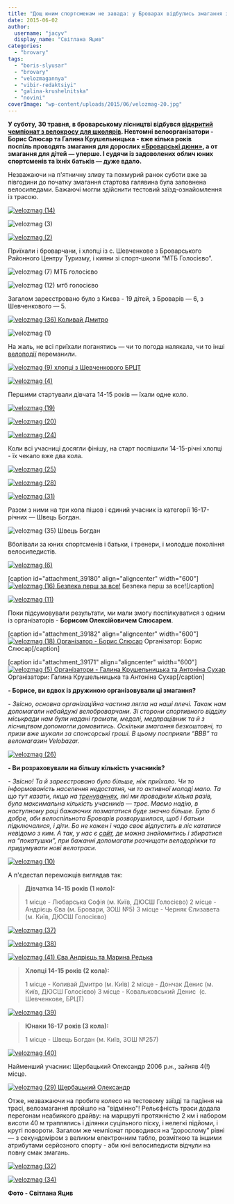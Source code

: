 ```yaml
---
title: "Дощ юним спортсменам не завада: у Броварах відбулись змагання з велокросу серед школярів"
date: 2015-06-02
author: 
  username: "jacyv"
  display_name: "Світлана Яцив"
categories: 
  - "brovary"
tags: 
  - "boris-slyusar"
  - "brovary"
  - "velozmagannya"
  - "vibir-redaktsiyi"
  - "galina-krushelnitska"
  - "novini"
coverImage: "wp-content/uploads/2015/06/velozmag-20.jpg"
---
```


**У суботу, 30 травня, в броварському лісництві відбувся [відкритий чемпіонат з велокросу для школярів](https://mpz.brovary.org/u-brovarskomu-lisi-proyde-vidkritiy-chempionat-z-veloperegoniv-kros-kantri-mtb-sered-shkolyariv/). Невтомні велоорганізатори - Борис Слюсар та Галина Крушельницька - вже кілька років поспіль проводять змагання для дорослих [«Броварські дюни»](https://mpz.brovary.org/na-den-mista-velosipedisti-pidkoryuvatimut-brovarski-dyuni/), а от змагання для дітей — уперше. І судячи із задоволених облич юних спортсменів та їхніх батьків — дуже вдало.**

Незважаючи на п'ятничну зливу та похмурий ранок суботи вже за півгодини до початку змагання стартова галявина була заповнена велосипедами. Бажаючі могли здійснити тестовий заїзд-ознайомлення із трасою.

[![velozmag  (14)](https://mpz.brovary.org/wp-content/uploads/2015/06/velozmag-14.jpg)](https://mpz.brovary.org/wp-content/uploads/2015/06/velozmag-14.jpg)

![velozmag  (3)](https://mpz.brovary.org/wp-content/uploads/2015/06/velozmag-3.jpg)

[![velozmag  (2)](https://mpz.brovary.org/wp-content/uploads/2015/06/velozmag-2.jpg)](https://mpz.brovary.org/wp-content/uploads/2015/06/velozmag-2.jpg)

Приїхали і броварчани, і хлопці із с. Шевченкове з Броварського Районного Центру Туризму, і кияни зі спорт-школи “МТБ Голосієво”.

![velozmag  (7)   МТБ голосієво](https://mpz.brovary.org/wp-content/uploads/2015/06/velozmag-7-MTB-golosiyevo.jpg)

![velozmag  (12) мтб голосієво](https://mpz.brovary.org/wp-content/uploads/2015/06/velozmag-12-mtb-golosiyevo.jpg)

Загалом зареєстровано було з Києва - 19 дітей, з Броварів — 6, з Шевченкового — 5.

[![velozmag  (36)  Коливай Дмитро](https://mpz.brovary.org/wp-content/uploads/2015/06/velozmag-36-Kolivay-Dmitro-.jpg)](https://mpz.brovary.org/wp-content/uploads/2015/06/velozmag-36-Kolivay-Dmitro-.jpg)

![velozmag  (1)](https://mpz.brovary.org/wp-content/uploads/2015/06/velozmag-1.jpg)

На жаль, не всі приїхали поганятись — чи то погода налякала, чи то інші [велоподії](https://mpz.brovary.org/brovarski-veloaktivisti-zaproshuyut-na-masoviy-veloprobig-30-travnya/) переманили.

[![velozmag  (9) хлопці з Шевченкового БРЦТ](https://mpz.brovary.org/wp-content/uploads/2015/06/velozmag-9-hloptsi-z-SHevchenkovogo-BRTST.jpg)](https://mpz.brovary.org/wp-content/uploads/2015/06/velozmag-9-hloptsi-z-SHevchenkovogo-BRTST.jpg)

[![velozmag  (4)](https://mpz.brovary.org/wp-content/uploads/2015/06/velozmag-4.jpg)](https://mpz.brovary.org/wp-content/uploads/2015/06/velozmag-4.jpg)

Першими стартували дівчата 14-15 років — їхали одне коло.

[![velozmag  (19)](https://mpz.brovary.org/wp-content/uploads/2015/06/velozmag-19.jpg)](https://mpz.brovary.org/wp-content/uploads/2015/06/velozmag-19.jpg)

[![velozmag  (20)](https://mpz.brovary.org/wp-content/uploads/2015/06/velozmag-20.jpg)](https://mpz.brovary.org/wp-content/uploads/2015/06/velozmag-20.jpg)

[![velozmag  (24)](https://mpz.brovary.org/wp-content/uploads/2015/06/velozmag-24.jpg)](https://mpz.brovary.org/wp-content/uploads/2015/06/velozmag-24.jpg)

Коли всі учасниці досягли фінішу, на старт поспішили 14-15-річні хлопці - їх чекало вже два кола.

[![velozmag  (25)](https://mpz.brovary.org/wp-content/uploads/2015/06/velozmag-25.jpg)](https://mpz.brovary.org/wp-content/uploads/2015/06/velozmag-25.jpg)

[![velozmag  (28)](https://mpz.brovary.org/wp-content/uploads/2015/06/velozmag-28.jpg)](https://mpz.brovary.org/wp-content/uploads/2015/06/velozmag-28.jpg)

[![velozmag  (31)](https://mpz.brovary.org/wp-content/uploads/2015/06/velozmag-31.jpg)](https://mpz.brovary.org/wp-content/uploads/2015/06/velozmag-31.jpg)

Разом з ними на три кола пішов і єдиний учасник із категорії 16-17-річних — Швець Богдан.

![velozmag  (35) Швець Богдан](https://mpz.brovary.org/wp-content/uploads/2015/06/velozmag-35-SHvets-Bogdan.jpg)

Вболівали за юних спортсменів і батьки, і тренери, і молодше покоління велосипедистів.

[![velozmag  (6)](https://mpz.brovary.org/wp-content/uploads/2015/06/velozmag-6.jpg)](https://mpz.brovary.org/wp-content/uploads/2015/06/velozmag-6.jpg)

\[caption id="attachment\_39180" align="aligncenter" width="600"\][![velozmag  (16) Безпека перш за все!](https://mpz.brovary.org/wp-content/uploads/2015/06/velozmag-16-Bezpeka-persh-za-vse.jpg)](https://mpz.brovary.org/wp-content/uploads/2015/06/velozmag-16-Bezpeka-persh-za-vse.jpg) Безпека перш за все!\[/caption\]

[![velozmag  (11)](https://mpz.brovary.org/wp-content/uploads/2015/06/velozmag-11.jpg)](https://mpz.brovary.org/wp-content/uploads/2015/06/velozmag-11.jpg)

Поки підсумовували результати, ми мали змогу поспілкуватися з одним із організаторів - **Борисом Олексійовичем Слюсарем**.

\[caption id="attachment\_39182" align="aligncenter" width="600"\][![velozmag  (18) Організатор - Борис Слюсар](https://mpz.brovary.org/wp-content/uploads/2015/06/velozmag-18-Organizator-Boris-Slyusar.jpg)](https://mpz.brovary.org/wp-content/uploads/2015/06/velozmag-18-Organizator-Boris-Slyusar.jpg) Організатор: Борис Слюсар\[/caption\]

\[caption id="attachment\_39171" align="aligncenter" width="600"\][![velozmag  (5) Організатори - Галина Крушельницька та Антоніна Сухар](https://mpz.brovary.org/wp-content/uploads/2015/06/velozmag-5-Organizatori-Galina-Krushelnitska-ta-Antonina-Suhar.jpg)](https://mpz.brovary.org/wp-content/uploads/2015/06/velozmag-5-Organizatori-Galina-Krushelnitska-ta-Antonina-Suhar.jpg) Організатори: Галина Крушельницька та Антоніна Сухар\[/caption\]

**\- Борисе, ви вдвох із дружиною організовували ці змагання?**

_\- Звісно, основна організаційна частина лягла на наші плечі. Також нам допомагали небайдужі велоброварчани._ _Зі сторони спортивного відділу міськради нам були надані грамоти, медалі, медпрацівник та й з лісництвом допомогли домовитись._ _Оскільки змагання безкоштовні, то призи вже шукали за спонсорські гроші. В цьому посприяли “ВВВ” та веломагазин Velobazar._

[![velozmag  (26)](https://mpz.brovary.org/wp-content/uploads/2015/06/velozmag-26.jpg)](https://mpz.brovary.org/wp-content/uploads/2015/06/velozmag-26.jpg)

**\- Ви розраховували на більшу кількість учасників?**

_\- Звісно! Та й зареєстровано було більше, ніж приїхало. Чи то інформованість населення недостатня, чи то активної молоді мало. Та що тут казати, якщо на [тренуваннях](https://mpz.brovary.org/yuni-velosipedisti-gotuyutsya-do-zmagan-obkatuyut-trasu-v-brovarskomu-lisi/), які ми проводили кілька разів, була максимальна кількість учасників — троє. Маємо надію, в наступному році бажаючих позмагатися буде значно більше._ _Було б добре, аби велоспільнота Броварів розворушилася, щоб і батьки підключалися, і діти. Бо не кожен і чадо своє відпустить в ліс кататися невідомо з ким. А так, у нас є [сайт](https://velobrovary.org.ua), де можна знайомитись і збиратися на “покатушки”, при бажанні допомагати розчищати велодоріжки та придумувати нові велотраси._

[![velozmag  (10)](https://mpz.brovary.org/wp-content/uploads/2015/06/velozmag-10.jpg)](https://mpz.brovary.org/wp-content/uploads/2015/06/velozmag-10.jpg)

А п'єдестал переможців виглядав так:

> **Дівчатка 14-15 років (1 коло):**
> 
> 1 місце - Любарська Софія (м. Київ, ДЮСШ Голосієво) 2 місце - Андрієць Єва (м. Бровари, ЗОШ №5) 3 місце - Черняк Єлизавета (м. Київ, ДЮСШ Голосієво)

[![velozmag  (37)](https://mpz.brovary.org/wp-content/uploads/2015/06/velozmag-37.jpg)](https://mpz.brovary.org/wp-content/uploads/2015/06/velozmag-37.jpg)

[![velozmag  (38)](https://mpz.brovary.org/wp-content/uploads/2015/06/velozmag-38.jpg)](https://mpz.brovary.org/wp-content/uploads/2015/06/velozmag-38.jpg)

[![velozmag  (41) Єва Андрієць та Марина Редька](https://mpz.brovary.org/wp-content/uploads/2015/06/velozmag-41-YEva-Andriyets-ta-Marina-Redka.jpg)](https://mpz.brovary.org/wp-content/uploads/2015/06/velozmag-41-YEva-Andriyets-ta-Marina-Redka.jpg)

> **Хлопці 14-15 років (2 кола):**
> 
> 1 місце - Коливай Дмитро (м. Київ) 2 місце - Дончак Денис (м. Київ, ДЮСШ Голосієво) 3 місце - Ковальковський Денис  (с. Шевченкове, БРЦТ)

[![velozmag  (39)](https://mpz.brovary.org/wp-content/uploads/2015/06/velozmag-39.jpg)](https://mpz.brovary.org/wp-content/uploads/2015/06/velozmag-39.jpg)

> **Юнаки 16-17 років (3 кола):**
> 
> 1 місце - Швець Богдан (м. Київ, ЗОШ №257)

[![velozmag  (40)](https://mpz.brovary.org/wp-content/uploads/2015/06/velozmag-40.jpg)](https://mpz.brovary.org/wp-content/uploads/2015/06/velozmag-40.jpg)

Найменший учасник: Щербацький Олександр 2006 р.н., зайняв 4(!) місце.

[![velozmag  (29)  Щербацький Олександр](https://mpz.brovary.org/wp-content/uploads/2015/06/velozmag-29-SHHerbatskiy-Oleksandr.jpg)](https://mpz.brovary.org/wp-content/uploads/2015/06/velozmag-29-SHHerbatskiy-Oleksandr.jpg)

Отже, незважаючи на пробите колесо на тестовому заїзді та падіння на трасі, велозмагання пройшло на "відмінно"! Рельєфність траси додала перегонам неабиякого драйву: на маршруті протяжністю 2 км і набором висоти 40 м траплялись і ділянки суцільного піску, і нелегкі підйоми, і круті повороти. Загалом же чемпіонат проводився на “дорослому” рівні — з секундоміром з великим електронним табло, розміткою та іншими атрибутами серйозного спорту - аби юні велосипедисти відчули на повну смак змагань.

[![velozmag  (32)](https://mpz.brovary.org/wp-content/uploads/2015/06/velozmag-32.jpg)](https://mpz.brovary.org/wp-content/uploads/2015/06/velozmag-32.jpg)

[![velozmag  (34)](https://mpz.brovary.org/wp-content/uploads/2015/06/velozmag-34.jpg)](https://mpz.brovary.org/wp-content/uploads/2015/06/velozmag-34.jpg)

**Фото - Світлана Яцив**
